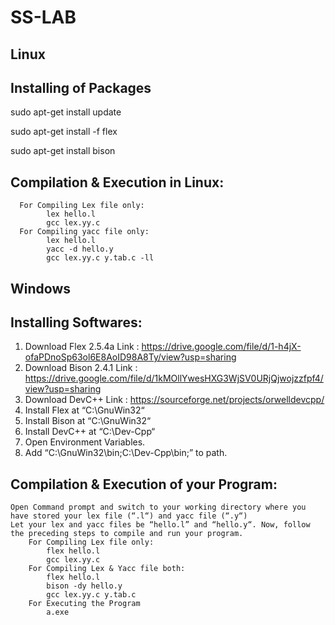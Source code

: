 # SS-LAB


## Linux

Installing of Packages
----------------------
sudo apt-get install update

sudo apt-get install -f flex

sudo apt-get install bison 


Compilation & Execution in Linux:
---------------------------------
      For Compiling Lex file only:
            lex hello.l
            gcc lex.yy.c
      For Compiling yacc file only:
            lex hello.l
            yacc -d hello.y
            gcc lex.yy.c y.tab.c -ll
            
## Windows

Installing Softwares:
---------------------
   1. Download Flex 2.5.4a Link : https://drive.google.com/file/d/1-h4jX-ofaPDnoSp63ol6E8AoID98A8Ty/view?usp=sharing
   2. Download Bison 2.4.1 Link : https://drive.google.com/file/d/1kMOllYwesHXG3WjSV0URjQjwojzzfpf4/view?usp=sharing
   3. Download DevC++      Link : https://sourceforge.net/projects/orwelldevcpp/
   4. Install Flex at “C:\GnuWin32“
   5. Install Bison at “C:\GnuWin32“
   6. Install DevC++ at “C:\Dev-Cpp“
   7. Open Environment Variables.
   8. Add “C:\GnuWin32\bin;C:\Dev-Cpp\bin;” to path.

Compilation & Execution of your Program:
---------------------------------------
    Open Command prompt and switch to your working directory where you have stored your lex file (“.l“) and yacc file (“.y“)
    Let your lex and yacc files be “hello.l” and “hello.y“. Now, follow the preceding steps to compile and run your program.
        For Compiling Lex file only:
            flex hello.l
            gcc lex.yy.c
        For Compiling Lex & Yacc file both:
            flex hello.l
            bison -dy hello.y
            gcc lex.yy.c y.tab.c
        For Executing the Program
            a.exe
